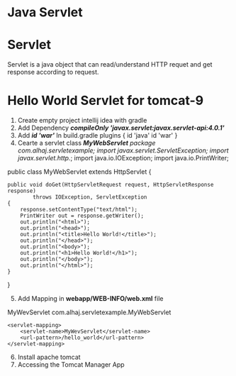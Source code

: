 # Java Servlet

# Servlet
Servlet is a java object that can read/understand HTTP requet and get response according to request.

# Hello World Servlet for tomcat-9
1. Create empty project intellij idea with gradle
2. Add Dependency  ***compileOnly 'javax.servlet:javax.servlet-api:4.0.1'***
3. Add ***id 'war'***
   In build.gradle plugins {
    id 'java'
    id 'war'
}
4. Cearte a servlet class ***MyWebServlet**
package com.alhaj.servletexample;
import javax.servlet.ServletException;
import javax.servlet.http.*;
import java.io.IOException;
import java.io.PrintWriter;

public class MyWebServlet extends HttpServlet {

    public void doGet(HttpServletRequest request, HttpServletResponse response)
            throws IOException, ServletException
    {
        response.setContentType("text/html");
        PrintWriter out = response.getWriter();
        out.println("<html>");
        out.println("<head>");
        out.println("<title>Hello World!</title>");
        out.println("</head>");
        out.println("<body>");
        out.println("<h1>Hello World!</h1>");
        out.println("</body>");
        out.println("</html>");
    }
}

5. Add Mapping in **webapp/WEB-INFO/web.xml** file

<?xml version="1.0" encoding="UTF-8"?>
<web-app xmlns="http://xmlns.jcp.org/xml/ns/javaee"
         xmlns:xsi="http://www.w3.org/2001/XMLSchema-instance"
         xsi:schemaLocation="http://xmlns.jcp.org/xml/ns/javaee http://xmlns.jcp.org/xml/ns/javaee/web-app_4_0.xsd"
         version="4.0">
   <servlet>
        <servlet-name>MyWevServlet</servlet-name>
        <servlet-class>com.alhaj.servletexample.MyWebServlet</servlet-class>
    </servlet>

    <servlet-mapping>
        <servlet-name>MyWevServlet</servlet-name>
        <url-pattern>/hello_world</url-pattern>
    </servlet-mapping>
</web-app>


6. Install apache tomcat
7. Accessing the Tomcat Manager App
  <tomcat-users>
  <role rolename="manager-gui"/>
  <role rolename="manager-script"/>
  <user username="admin" password="123456" roles="manager-gui,manager-script"/>
</tomcat-users>








